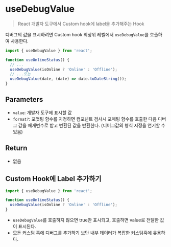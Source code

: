 # useDebugValue

> React 개발자 도구에서 Custom hook에 label을 추가해주는 Hook

디버그의 값을 표시하려면 Custom hook 최상위 레벨에서 `useDebugValue`를 호출하여 사용한다.

```js
import { useDebugValue } from 'react';

function useOnlineStatus() {
  // ...
  useDebugValue(isOnline ? 'Online' : 'Offline');
  // ...또는
  useDebugValue(date, (date) => date.toDateString());
}
```

## Parameters

- `value`: 개발자 도구에 표시할 값
- `format?`: 포맷팅 함수를 지정하면 컴포넌트 검사시 포매팅 함수를 호출한 다음 디버그 값을 매개변수로 받고 변환된 값을 반환한다. (디버그값의 형식 지정을 연기할 수 있음)

## Return

- 없음

## Custom Hook에 Label 추가하기

```js
import { useDebugValue } from 'react';

function useOnlineStatus() {
  useDebugValue(isOnline ? 'Online' : 'Offline');
}
```

- `useDebugValue`를 호출하지 않으면 true만 표시되고, 호출하면 value로 전달한 값이 표시된다.
- 모든 커스텀 훅에 디버그를 추가하기 보단 내부 데이터가 복잡한 커스텀훅에 유용하다.

<!-- ? 근데 왜 커스텀훅에만 유용한가..? 일반 컴포넌트는 안하는건가??..-->
